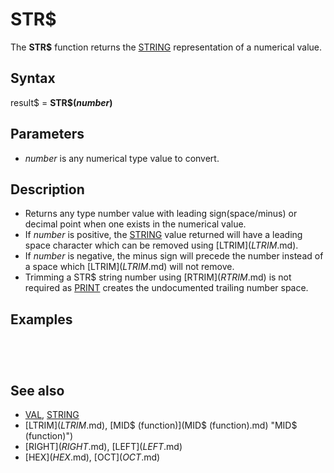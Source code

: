 # STR$

The **STR$** function returns the [STRING](STRING.md) representation of a numerical value.

  

## Syntax

result$ = **STR$(***number***)**
  

## Parameters

* *number* is any numerical type value to convert.

  

## Description

* Returns any type number value with leading sign(space/minus) or decimal point when one exists in the numerical value.
* If *number* is positive, the [STRING](STRING.md) value returned will have a leading space character which can be removed using [LTRIM$](LTRIM$.md).
* If *number* is negative, the minus sign will precede the number instead of a space which [LTRIM$](LTRIM$.md) will not remove.
* Trimming a STR$ string number using [RTRIM$](RTRIM$.md) is not required as [PRINT](PRINT.md) creates the undocumented trailing number space.

  

## Examples

``` [PRINT](PRINT.md) STR$( 1.0 ) [PRINT](PRINT.md) STR$( 2.3 ) [PRINT](PRINT.md) STR$( -4.5 )  
```

```  1  2.3 -4.5  
```

  

``` a = 33 [PRINT](PRINT.md) STR$(a) + "10" + "1" + "who" + STR$(a) + STR$(a) + [LTRIM$](LTRIM$.md)(STR$(a))  
```

```  33101who 33 3333  
```

  

## See also

* [VAL](VAL.md), [STRING](STRING.md)
* [LTRIM$](LTRIM$.md), [MID$ (function)](MID$ (function).md) "MID$ (function)")
* [RIGHT$](RIGHT$.md), [LEFT$](LEFT$.md)
* [HEX$](HEX$.md), [OCT$](OCT$.md)

  
